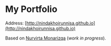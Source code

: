 # My Portfolio
Address: [http://nindakhoirunnisa.github.io](http://nindakhoirunnisa.github.io)

Based on [Nurvirta Monarizqa](http://nmonarizqa.github.io/) (*work in progress*).
